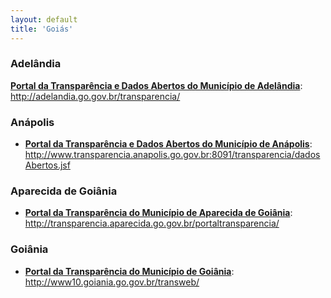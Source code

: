 ```yaml
---
layout: default
title: 'Goiás'
---
```


### Adelândia

**[Portal da Transparência e Dados Abertos do Município de Adelândia](http://adelandia.go.gov.br/transparencia/)**:
http://adelandia.go.gov.br/transparencia/

### Anápolis

- **[Portal da Transparência e Dados Abertos do Município de Anápolis](http://www.transparencia.anapolis.go.gov.br:8091/transparencia/dadosAbertos.jsf)**: http://www.transparencia.anapolis.go.gov.br:8091/transparencia/dadosAbertos.jsf

### Aparecida de Goiânia

- **[Portal da Transparência do Município de Aparecida de Goiânia](http://transparencia.aparecida.go.gov.br/portaltransparencia/)**: http://transparencia.aparecida.go.gov.br/portaltransparencia/

### Goiânia

- **[Portal da Transparência do Município de Goiânia](http://www10.goiania.go.gov.br/transweb/)**: http://www10.goiania.go.gov.br/transweb/

